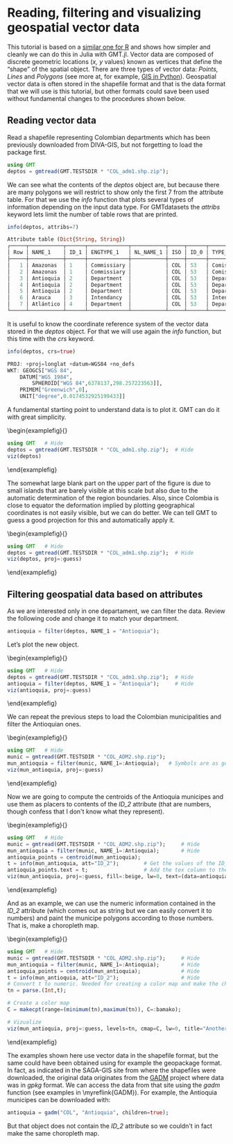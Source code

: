 # Reading, filtering and visualizing geospatial vector data

This tutorial is based on a [similar one for R](https://rpubs.com/geo2/vectordata) and shows how simpler and cleanly
we can do this in Julia with GMT.jl. Vector data are composed of discrete geometric locations (*x, y* values) known
as vertices that define the “shape” of the spatial object. There are three types of vector data: *Points, Lines* and
*Polygons* (see more at, for example,
[GIS in Python](https://www.earthdatascience.org/workshops/gis-open-source-python/intro-vector-data-python/)).
Geospatial vector data is often stored in the shapefile format and that is the data format that we will use is this
tutorial, but other formats could save been used without fundamental changes to the procedures shown below.

## Reading vector data

Read a shapefile representing Colombian departments which has been previously downloaded from DIVA-GIS,
but not forgetting to load the package first.

```julia
using GMT
deptos = gmtread(GMT.TESTSDIR * "COL_adm1.shp.zip");
```

We can see what the contents of the _deptos_ object are, but because there are many polygons we will restrict to show only the first 7 from the attribute table. For that we use the _info_ function that plots several types of information depending on the input data type. For GMTdatasets the _attribs_ keyword lets limit the number of table rows that are printed.


```julia
info(deptos, attribs=7)

Attribute table (Dict{String, String})
┌─────┬───────────┬──────┬─────────────┬───────────┬─────┬──────┬──────────────┬──────────┬───────────┐
│ Row │ NAME_1    │ ID_1 │ ENGTYPE_1   │ NL_NAME_1 │ ISO │ ID_0 │ TYPE_1       │ NAME_0   │ VARNAME_1 │
├─────┼───────────┼──────┼─────────────┼───────────┼─────┼──────┼──────────────┼──────────┼───────────┤
│   1 │ Amazonas  │ 1    │ Commissiary │           │ COL │ 53   │ Comisaría    │ Colombia │           │
│   2 │ Amazonas  │ 1    │ Commissiary │           │ COL │ 53   │ Comisaría    │ Colombia │           │
│   3 │ Antioquia │ 2    │ Department  │           │ COL │ 53   │ Departamento │ Colombia │           │
│   4 │ Antioquia │ 2    │ Department  │           │ COL │ 53   │ Departamento │ Colombia │           │
│   5 │ Antioquia │ 2    │ Department  │           │ COL │ 53   │ Departamento │ Colombia │           │
│   6 │ Arauca    │ 3    │ Intendancy  │           │ COL │ 53   │ Intendencia  │ Colombia │           │
│   7 │ Atlántico │ 4    │ Department  │           │ COL │ 53   │ Departamento │ Colombia │           │
└─────┴───────────┴──────┴─────────────┴───────────┴─────┴──────┴──────────────┴──────────┴───────────┘
```

It is useful to know the coordinate reference system of the vector data stored in the _deptos_ object. For that we will use again the _info_ function, but this time with the _crs_ keyword.

```julia
info(deptos, crs=true)

PROJ: +proj=longlat +datum=WGS84 +no_defs
WKT: GEOGCS["WGS 84",
    DATUM["WGS_1984",
        SPHEROID["WGS 84",6378137,298.257223563]],
    PRIMEM["Greenwich",0],
    UNIT["degree",0.0174532925199433]]
```

A fundamental starting point to understand data is to plot it. GMT can do it with great simplicity.

\begin{examplefig}{}
```julia
using GMT   # Hide
deptos = gmtread(GMT.TESTSDIR * "COL_adm1.shp.zip");  # Hide
viz(deptos)
```
\end{examplefig}

The somewhat large blank part on the upper part of the figure is due to small islands that are barely visible
at this scale but also due to the automatic determination of the region boundaries. Also, since Colombia is
close to equator the deformation implied by plotting geographical coordinates is not easily visible, but we
can do better. We can tell GMT to guess a good projection for this and automatically apply it.

\begin{examplefig}{}
```julia
using GMT   # Hide
deptos = gmtread(GMT.TESTSDIR * "COL_adm1.shp.zip");  # Hide
viz(deptos, proj=:guess)
```
\end{examplefig}

## Filtering geospatial data based on attributes

As we are interested only in one departament, we can filter the data. Review the following code and change
it to match your department.

```julia
antioquia = filter(deptos, NAME_1 = "Antioquia");
```

Let’s plot the new object.

\begin{examplefig}{}
```julia
using GMT   # Hide
deptos = gmtread(GMT.TESTSDIR * "COL_adm1.shp.zip");  # Hide
antioquia = filter(deptos, NAME_1 = "Antioquia");     # Hide
viz(antioquia, proj=:guess)
```
\end{examplefig}

We can repeat the previous steps to load the Colombian municipalities and filter the Antioquian ones.

\begin{examplefig}{}
```julia
using GMT   # Hide
munic = gmtread(GMT.TESTSDIR * "COL_ADM2.shp.zip");
mun_antioquia = filter(munic, NAME_1=:Antioquia);	# Symbols are as good as strings for attribute values
viz(mun_antioquia, proj=:guess)
```
\end{examplefig}

Now we are going to compute the centroids of the Antioquia municipes and use them as placers
to contents of the *ID_2* attribute (that are numbers, though confess that I don't know what they represent).

\begin{examplefig}{}
```julia
using GMT   # Hide
munic = gmtread(GMT.TESTSDIR * "COL_ADM2.shp.zip");		# Hide
mun_antioquia = filter(munic, NAME_1=:Antioquia);		# Hide
antioquia_points = centroid(mun_antioquia);
t = info(mun_antioquia, att="ID_2");		# Get the values of the ID_2 attribute
antioquia_points.text = t;					# Add the tex column to the centroids object
viz(mun_antioquia, proj=:guess, fill=:beige, lw=0, text=(data=antioquia_points, font=4))
```
\end{examplefig}

And as an example, we can use the numeric information contained in the *ID_2* attribute (which comes out as string
but we can easily convert it to numbers) and paint the municipe polygons according to those numbers. That is,
make a choropleth map.

\begin{examplefig}{}
```julia
using GMT   # Hide
munic = gmtread(GMT.TESTSDIR * "COL_ADM2.shp.zip");		# Hide
mun_antioquia = filter(munic, NAME_1=:Antioquia);		# Hide
antioquia_points = centroid(mun_antioquia);				# Hide
t = info(mun_antioquia, att="ID_2");					# Hide
# Convert t to numeric. Needed for creating a color map and make the choropleth style plot.
tn = parse.(Int,t);

# Create a color map
C = makecpt(range=(minimum(tn),maximum(tn)), C=:bamako);

# Vizualize 
viz(mun_antioquia, proj=:guess, levels=tn, cmap=C, lw=0, title="Another Map of Antioquia", text=(data=antioquia_points, font=5), colorbar=true)
```
\end{examplefig}

The examples shown here use vector data in the shapefile format, but the same could have been
obtained using for example the geopackage format. In fact, as indicated in the SAGA-GIS site from
where the shapefiles were downloaded, the original data originates from the [GADM](https://gadm.org)
project where data was in _gpkg_ format.
We can access the data from that site using the _gadm_ function (see examples in \myreflink{GADM}).
For example, the Antioquia municipes can be downloaded with:

```julia
antioquia = gadm("COL", "Antioquia", children=true);
```

But that object does not contain the *ID_2* attribute so we couldn't in fact make the same choropleth map.
